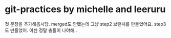 # git-practices by michelle and leeruru

첫 문장을 추가해봅시당. merged도 안됐는데 그냥 step2 브랜치를 만들었어요. step3도 만들었어. 이젠 정말 충돌이 나야해..
